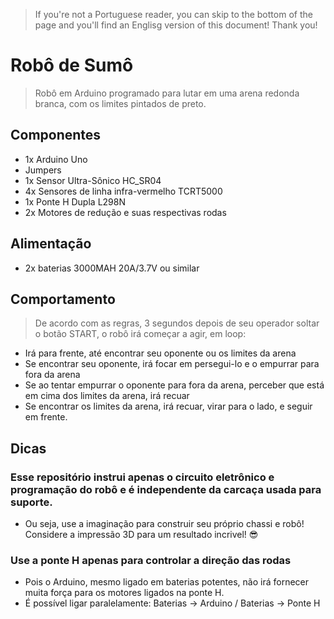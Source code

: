 > If you're not a Portuguese reader, you can skip to the bottom of the page and you'll find an Englisg version of this document! Thank you!

# Robô de Sumô
> Robô em Arduino programado para lutar em uma arena redonda branca, com os limites pintados de preto. 
## Componentes
 - 1x Arduino Uno
 - Jumpers
 - 1x Sensor Ultra-Sônico HC_SR04
 - 4x Sensores de linha infra-vermelho TCRT5000
 - 1x Ponte H Dupla L298N
 - 2x Motores de redução e suas respectivas rodas
## Alimentação
 - 2x baterias 3000MAH 20A/3.7V ou similar
## Comportamento
> De acordo com as regras, 3 segundos depois de seu operador soltar o botão START, o robô irá começar a agir, em loop:
- Irá para frente, até encontrar seu oponente ou os limites da arena
- Se encontrar seu oponente, irá focar em persegui-lo e o empurrar para fora da arena 
- Se ao tentar empurrar o oponente para fora da arena, perceber que está em cima dos limites da arena, irá recuar
- Se encontrar os limites da arena, irá recuar, virar para o lado, e seguir em frente.
## Dicas
### Esse repositório instrui apenas o circuito eletrônico e programação do robô e é independente da carcaça usada para suporte.
- Ou seja, use a imaginação para construir seu próprio chassi e robô! Considere a impressão 3D para um resultado incrivel! 😎

### Use a ponte H apenas para controlar a direção das rodas
 - Pois o Arduino, mesmo ligado em baterias potentes, não irá fornecer muita força para os motores ligados na ponte H. 
 - É possível ligar paralelamente: Baterias -> Arduino / Baterias -> Ponte H
